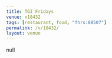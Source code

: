 ```yaml
---
title: TGI Fridays
venue: v18432
tags: [restaurant, food, "fhrs:88507"]
permalink: /v/18432/
layout: venue
---
```

null